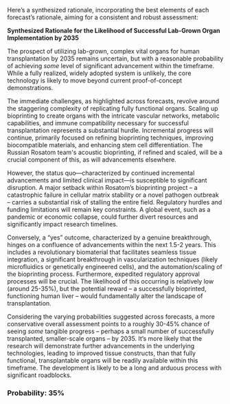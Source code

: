 Here’s a synthesized rationale, incorporating the best elements of each forecast’s rationale, aiming for a consistent and robust assessment:

**Synthesized Rationale for the Likelihood of Successful Lab-Grown Organ Implementation by 2035**

The prospect of utilizing lab-grown, complex vital organs for human transplantation by 2035 remains uncertain, but with a reasonable probability of achieving *some* level of significant advancement within the timeframe.  While a fully realized, widely adopted system is unlikely, the core technology is likely to move beyond current proof-of-concept demonstrations.

The immediate challenges, as highlighted across forecasts, revolve around the staggering complexity of replicating fully functional organs. Scaling up bioprinting to create organs with the intricate vascular networks, metabolic capabilities, and immune compatibility necessary for successful transplantation represents a substantial hurdle.  Incremental progress will continue, primarily focused on refining bioprinting techniques, improving biocompatible materials, and enhancing stem cell differentiation. The Russian Rosatom team's acoustic bioprinting, if refined and scaled, will be a crucial component of this, as will advancements elsewhere.

However, the status quo—characterized by continued incremental advancements and limited clinical impact—is susceptible to significant disruption. A major setback within Rosatom’s bioprinting project – a catastrophic failure in cellular matrix stability or a novel pathogen outbreak – carries a substantial risk of stalling the entire field. Regulatory hurdles and funding limitations will remain key constraints. A global event, such as a pandemic or economic collapse, could further divert resources and significantly impact research timelines.

Conversely, a “yes” outcome, characterized by a genuine breakthrough, hinges on a confluence of advancements within the next 1.5-2 years. This includes a revolutionary biomaterial that facilitates seamless tissue integration, a significant breakthrough in vascularization techniques (likely microfluidics or genetically engineered cells), and the automation/scaling of the bioprinting process. Furthermore, expedited regulatory approval processes will be crucial. The likelihood of this occurring is relatively low (around 25-35%), but the potential reward – a successfully bioprinted, functioning human liver – would fundamentally alter the landscape of transplantation.

Considering the varying probabilities suggested across forecasts, a more conservative overall assessment points to a roughly 30-45% chance of seeing *some* tangible progress – perhaps a small number of successfully transplanted, smaller-scale organs – by 2035.  It’s more likely that the research will demonstrate further advancements in the underlying technologies, leading to improved tissue constructs, than that fully functional, transplantable organs will be readily available within this timeframe. The development is likely to be a long and arduous process with significant roadblocks.


### Probability: 35%